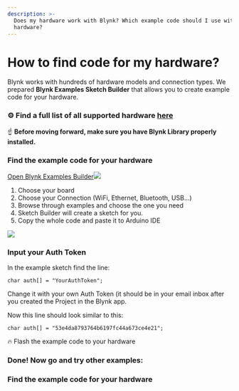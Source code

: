 ```yaml
---
description: >-
  Does my hardware work with Blynk? Which example code should I use with my
  hardware?
---
```


# How to find code for my hardware?

Blynk works with hundreds of hardware models and connection types. We prepared **Blynk Examples Sketch Builder** that allows you to create example code for your hardware.

### ⚙️ Find a full list of all supported hardware [here](https://github.com/blynkkk/blynkkk.github.io/blob/master/SupportedHardware.md) <a id="-find-a-full-list-of-all-supported-hardware-here"></a>

☝️ **Before moving forward, make sure you have Blynk Library properly installed.**  


### Find the example code for your hardware <a id="find-the-example-code-for-your-hardware"></a>

[Open Blynk Examples Builder](http://examples.blynk.cc/)![](https://uploads.intercomcdn.com/i/o/19400959/c0c34377e80478a4a02354ca/examples2.gif)

1. Choose your board
2. Choose your Connection \(WiFi, Ethernet, Bluetooth, USB...\)
3. Browse through examples and choose the one you need
4. Sketch Builder will create a sketch for you.
5. Copy the whole code and paste it to Arduino IDE

![](https://uploads.intercomcdn.com/i/o/19400959/c0c34377e80478a4a02354ca/examples2.gif)

### Input your Auth Token <a id="input-your-auth-token"></a>

In the example sketch find the line:

```text
char auth[] = "YourAuthToken";
```

Change it with your own Auth Token \(it should be in your email inbox after you created the Project in the Blynk app.

Now this line should look similar to this:

```text
char auth[] = "53e4da8793764b6197fc44a673ce4e21";
```

🔥 Flash the example code to your hardware

### Done! Now go and try other examples: <a id="done-now-go-and-try-other-examples"></a>

### Find the example code for your hardware <a id="find-the-example-code-for-your-hardware"></a>

